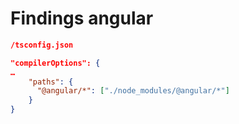# Findings angular

```json
/tsconfig.json

"compilerOptions": {
…
    "paths": {
      "@angular/*": ["./node_modules/@angular/*"]
    }
}
```

